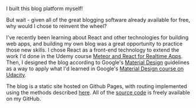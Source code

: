 I built this blog platform myself!

But wait - given all of the great blogging software already available for free, why would I chose to reinvent the wheel?

I've recently been learning about React and other technologies for building web apps, and building my own blog was a great opportunity to practice those new skills. I chose React as a front-end technology to extend the work I'd done in the Udemy course [Meteor and React for Realtime Apps](/blogs?title=react_and_meteor_for_realtime_apps). Then, I designed the blog according to Google's [Material Design](https://material.io/) guidelines as a way to apply what I'd learned in Google's [Material Design course on Udacity](/blogs?title=material_design_for_android_developers).

The blog is a static site hosted on Github Pages, with routing implemented using the methods described [here](https://github.com/rafrex/spa-github-pages).  All of the [source code](https://github.com/jdupont/jdupont.github.io/tree/Production) is freely available on my GitHub.
